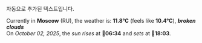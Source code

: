 
자동으로 추가된 텍스트입니다.

<!--START_SECTION:weather:moscow-->
Currently in **Moscow** (RU), the weather is: **11.8°C** (feels like **10.4°C**), ***broken clouds***<br/>
On *October 02, 2025*, the *sun rises* at 🌅**06:34** and *sets* at 🌇**18:03**.
<!--END_SECTION:weather-->
